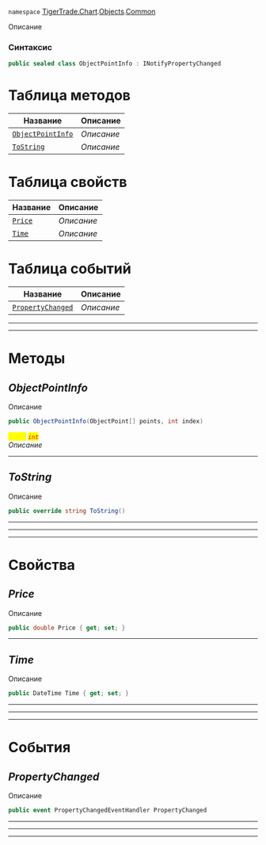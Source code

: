 
`namespace` [TigerTrade.Chart](../../../TigerTrade.Chart.md).[Objects](../../../TigerTrade.Chart/Objects.md).[Common](../../../TigerTrade.Chart/Objects/Common.md)


Описание

### Синтаксис
```csharp
public sealed class ObjectPointInfo : INotifyPropertyChanged
```


# Таблица методов
| Название | Описание |
| --- | --- |
| [`ObjectPointInfo`](./ObjectPointInfo.cs/Методы/ObjectPointInfo.md) | *Описание* |
| [`ToString`](./ObjectPointInfo.cs/Методы/ToString.md) | *Описание* |

# Таблица свойств
| Название | Описание |
| --- | --- |
| [`Price`](./ObjectPointInfo.cs/Свойства/Price.md) | *Описание* |
| [`Time`](./ObjectPointInfo.cs/Свойства/Time.md) | *Описание* |

# Таблица событий
| Название | Описание |
| --- | --- |
| [`PropertyChanged`](./ObjectPointInfo.cs/События/PropertyChanged.md) | *Описание* |





***  
***  
# Методы

## *ObjectPointInfo*
Описание

```csharp
public ObjectPointInfo(ObjectPoint[] points, int index)
```

<mark style="color:yellow;">`index`</mark> <mark style="color:red;">*`int`*</mark>  
 *Описание*  


***                

## *ToString*
Описание

```csharp
public override string ToString()
```

***                
***
  ***
  # Свойства

## *Price*
Описание

```csharp
public double Price { get; set; }
```
***

## *Time*
Описание

```csharp
public DateTime Time { get; set; }
```
***
***
  ***
  # События

## *PropertyChanged*
Описание

```csharp
public event PropertyChangedEventHandler PropertyChanged
```
***
___
---

